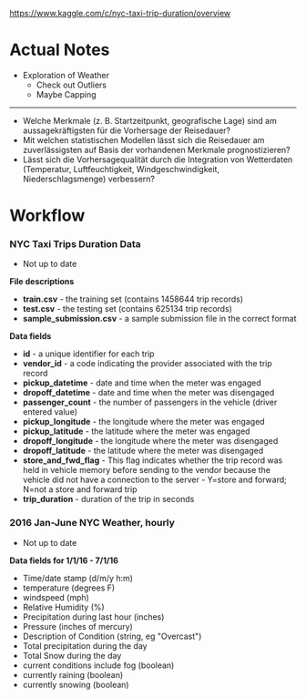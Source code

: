 https://www.kaggle.com/c/nyc-taxi-trip-duration/overview

# Actual Notes

- Exploration of Weather
  - Check out Outliers 
  - Maybe Capping 

***

- Welche Merkmale (z. B. Startzeitpunkt, geografische Lage) sind am aussagekräftigsten für die Vorhersage der
  Reisedauer?
- Mit welchen statistischen Modellen lässt sich die Reisedauer am zuverlässigsten auf Basis der vorhandenen Merkmale
  prognostizieren?
- Lässt sich die Vorhersagequalität durch die Integration von Wetterdaten (Temperatur, Luftfeuchtigkeit,
  Windgeschwindigkeit, Niederschlagsmenge) verbessern?

# Workflow

### NYC Taxi Trips Duration Data

- Not up to date

**File descriptions**

* **train.csv** - the training set (contains 1458644 trip records)
* **test.csv** - the testing set (contains 625134 trip records)
* **sample_submission.csv** - a sample submission file in the correct format

**Data fields**

* **id** - a unique identifier for each trip
* **vendor_id** - a code indicating the provider associated with the trip record
* **pickup_datetime** - date and time when the meter was engaged
* **dropoff_datetime** - date and time when the meter was disengaged
* **passenger_count** - the number of passengers in the vehicle (driver entered value)
* **pickup_longitude** - the longitude where the meter was engaged
* **pickup_latitude** - the latitude where the meter was engaged
* **dropoff_longitude** - the longitude where the meter was disengaged
* **dropoff_latitude** - the latitude where the meter was disengaged
* **store_and_fwd_flag** - This flag indicates whether the trip record was held in vehicle memory before sending to
  the vendor because the vehicle did not have a connection to the server - Y=store and forward; N=not a store and
  forward trip
* **trip_duration** - duration of the trip in seconds

### 2016 Jan-June NYC Weather, hourly

- Not up to date

**Data fields for 1/1/16 - 7/1/16**

* Time/date stamp (d/m/y h:m)
* temperature (degrees F)
* windspeed (mph)
* Relative Humidity (%)
* Precipitation during last hour (inches)
* Pressure (inches of mercury)
* Description of Condition (string, eg "Overcast")
* Total precipitation during the day
* Total Snow during the day
* current conditions include fog (boolean)
* currently raining (boolean)
* currently snowing (boolean)

